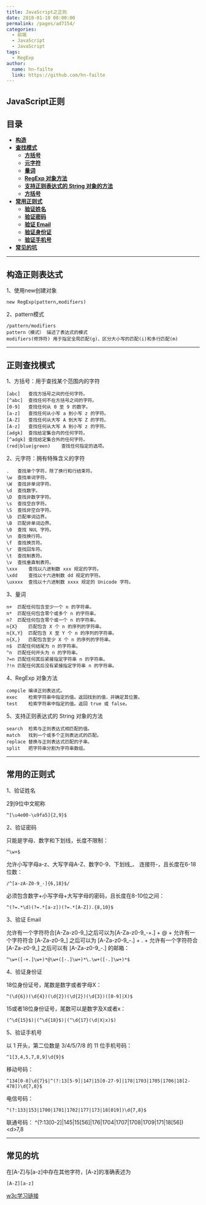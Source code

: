 ```yaml
---
title: JavaScript之正则
date: 2018-01-10 08:00:00
permalink: /pages/ad7154/
categories:
  - 前端
  - JavaScript
  - JavaScript
tags:
  - RegExp
author:
  name: hn-failte
  link: https://github.com/hn-failte
---
```

## JavaScript正则 <span id="home">

## 目录

* **[构造 ](#1)**
* **[查找模式 ](#2)**
	* **[方括号 ](#2.1)**
	* **[元字符 ](#2.2)**
	* **[量词 ](#2.3)**
	* **[RegExp 对象方法 ](#2.4)**
	* **[支持正则表达式的 String 对象的方法 ](#2.5)**
	* **[方括号 ](#2.6)**
* **[常用正则式 ](#3)**
	* **[验证姓名 ](#3.1)**
	* **[验证密码 ](#3.2)**
	* **[验证 Email ](#3.3)**
	* **[验证身份证 ](#3.4)**
	* **[验证手机号 ](#3.5)**
* **[常见的坑 ](#4)**

------

## 构造正则表达式 <span id="1">
1、使用new创建对象

	new RegExp(pattern,modifiers)

2、pattern模式

	/pattern/modifiers
	pattern（模式） 描述了表达式的模式
	modifiers(修饰符) 用于指定全局匹配(g)、区分大小写的匹配(i)和多行匹配(m)

--------

## 正则查找模式 <span id="2">
1、方括号：用于查找某个范围内的字符 <span id="2.1">

	[abc]	查找方括号之间的任何字符。
	[^abc]	查找任何不在方括号之间的字符。
	[0-9]	查找任何从 0 至 9 的数字。
	[a-z]	查找任何从小写 a 到小写 z 的字符。
	[A-Z]	查找任何从大写 A 到大写 Z 的字符。
	[A-z]	查找任何从大写 A 到小写 z 的字符。
	[adgk]	查找给定集合内的任何字符。
	[^adgk]	查找给定集合外的任何字符。
	(red|blue|green)	查找任何指定的选项。

2、元字符：拥有特殊含义的字符 <span id="2.2">

	.	查找单个字符，除了换行和行结束符。
	\w	查找单词字符。
	\W	查找非单词字符。
	\d	查找数字。
	\D	查找非数字字符。
	\s	查找空白字符。
	\S	查找非空白字符。
	\b	匹配单词边界。
	\B	匹配非单词边界。
	\0	查找 NUL 字符。
	\n	查找换行符。
	\f	查找换页符。
	\r	查找回车符。
	\t	查找制表符。
	\v	查找垂直制表符。
	\xxx	查找以八进制数 xxx 规定的字符。
	\xdd	查找以十六进制数 dd 规定的字符。
	\uxxxx	查找以十六进制数 xxxx 规定的 Unicode 字符。

3、量词 <span id="2.3">

	n+	匹配任何包含至少一个 n 的字符串。
	n*	匹配任何包含零个或多个 n 的字符串。
	n?	匹配任何包含零个或一个 n 的字符串。
	n{X}	匹配包含 X 个 n 的序列的字符串。
	n{X,Y}	匹配包含 X 至 Y 个 n 的序列的字符串。
	n{X,}	匹配包含至少 X 个 n 的序列的字符串。
	n$	匹配任何结尾为 n 的字符串。
	^n	匹配任何开头为 n 的字符串。
	?=n	匹配任何其后紧接指定字符串 n 的字符串。
	?!n	匹配任何其后没有紧接指定字符串 n 的字符串。

4、RegExp 对象方法 <span id="2.4">

	compile	编译正则表达式。
	exec	检索字符串中指定的值。返回找到的值，并确定其位置。
	test	检索字符串中指定的值。返回 true 或 false。

5、支持正则表达式的 String 对象的方法 <span id="2.5">

	search	检索与正则表达式相匹配的值。
	match	找到一个或多个正则表达式的匹配。
	replace	替换与正则表达式匹配的子串。
	split	把字符串分割为字符串数组。

--------

## 常用的正则式 <span id="3">
1、验证姓名 <span id="3.1">

2到9位中文昵称

	^[\u4e00-\u9fa5]{2,9}$
2、验证密码 <span id="3.2">

只能是字母、数字和下划线，长度不限制：

	^\w+$

允许小写字母a-z、大写字母A-Z、数字0-9、下划线_、 连接符-，且长度在6-18位数：

	/^[a-zA-Z0-9_-]{6,18}$/

必须包含数字+小写字母+大写字母的密码，且长度在8-10位之间：

	^(?=.*\d)(?=.*[a-z])(?=.*[A-Z]).{8,10}$

3、验证 Email <span id="3.3">

允许有一个字符符合[A-Za-z0-9_]之后可以为[A-Za-z0-9_-+.] + @ + 允许有一个字符符合 [A-Za-z0-9_] 之后可以为 [A-Za-z0-9_-.] + . + 允许有一个字符符合 [A-Za-z0-9_] 之后可以有 [A-Za-z0-9_-.] 的邮箱：

	^\w+([-+.]\w+)*@\w+([-.]\w+)*\.\w+([-.]\w+)*$

4、验证身份证 <span id="3.4">

18位身份证号，尾数是数字或者字母X：

	^(\d{6})(\d{4})(\d{2})(\d{2})(\d{3})([0-9]|X)$

15或者18位身份证号，尾数可以是数字及X或者x：

	(^\d{15}$)|(^\d{18}$)|(^\d{17}(\d|X|x)$)

5、验证手机号 <span id="3.5">

以 1 开头，第二位数是 3/4/5/7/8 的 11 位手机号码：

	^1[3,4,5,7,8,9]\d{9}$

移动号码：

	^134[0-8]\d{7}$|^(?:13[5-9]|147|15[0-27-9]|178|1703|1705|1706|18[2-478])\d{7,8}$

电信号码：

	^(?:133|153|1700|1701|1702|177|173|18[019])\d{7,8}$

联通号码：
	^(?:13[0-2]|145|15[56]|176|1704|1707|1708|1709|171|18[56])\<d>7,8</d>

--------

## 常见的坑 <span id="4">

在[A-Z]与[a-z]中存在其他字符，[A-z]的准确表述为

	[A-Z][a-z]

[w3c学习链接](https://www.w3cschool.cn/javascript/javascript-expression.html)
